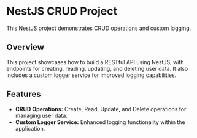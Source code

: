 # NestJS CRUD Project

This NestJS project demonstrates CRUD operations and custom logging.

## Overview

This project showcases how to build a RESTful API using NestJS, with endpoints for creating, reading, updating, and deleting user data. It also includes a custom logger service for improved logging capabilities.

## Features

- **CRUD Operations:** Create, Read, Update, and Delete operations for managing user data.
- **Custom Logger Service:** Enhanced logging functionality within the application.
